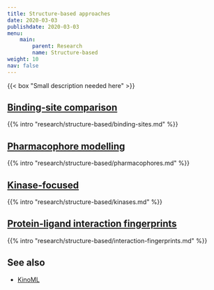 ```yaml
---
title: Structure-based approaches
date: 2020-03-03
publishdate: 2020-03-03
menu:
    main:
        parent: Research
        name: Structure-based
weight: 10
nav: false
---
```


{{< box "Small description needed here" >}}


## [Binding-site comparison](/research/structure-based/binding-sites/)

{{% intro "research/structure-based/binding-sites.md" %}}

## [Pharmacophore modelling](/research/structure-based/pharmacophores/)

{{% intro "research/structure-based/pharmacophores.md" %}}

## [Kinase-focused](/research/structure-based/kinases/)

{{% intro "research/structure-based/kinases.md" %}}

## [Protein-ligand interaction fingerprints](/research/structure-based/interaction-fingerprints/)

{{% intro "research/structure-based/interaction-fingerprints.md" %}}


## See also

* [KinoML](/projects/kinoml/)